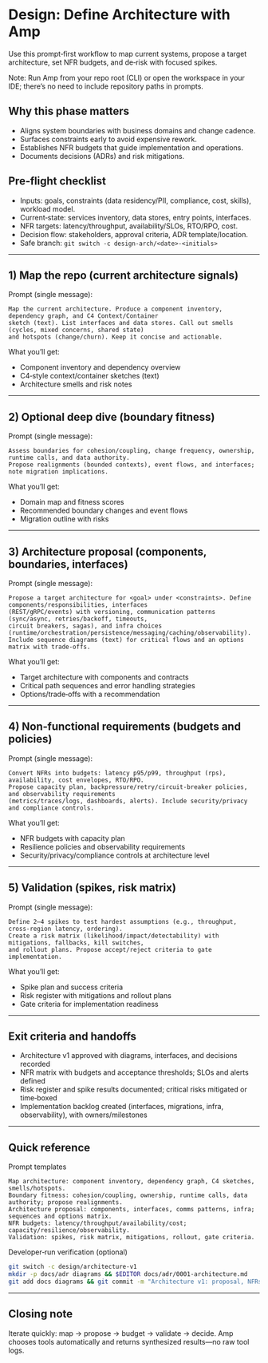 # Design: Define Architecture with Amp

Use this prompt‑first workflow to map current systems, propose a target architecture, set NFR budgets, and de‑risk with focused spikes.

Note: Run Amp from your repo root (CLI) or open the workspace in your IDE; there’s no need to include repository paths in prompts.

## Why this phase matters
- Aligns system boundaries with business domains and change cadence.
- Surfaces constraints early to avoid expensive rework.
- Establishes NFR budgets that guide implementation and operations.
- Documents decisions (ADRs) and risk mitigations.

## Pre‑flight checklist
- Inputs: goals, constraints (data residency/PII, compliance, cost, skills), workload model.
- Current‑state: services inventory, data stores, entry points, interfaces.
- NFR targets: latency/throughput, availability/SLOs, RTO/RPO, cost.
- Decision flow: stakeholders, approval criteria, ADR template/location.
- Safe branch: `git switch -c design-arch/<date>-<initials>`

---

## 1) Map the repo (current architecture signals)

Prompt (single message):
```text
Map the current architecture. Produce a component inventory, dependency graph, and C4 Context/Container
sketch (text). List interfaces and data stores. Call out smells (cycles, mixed concerns, shared state)
and hotspots (change/churn). Keep it concise and actionable.
```

What you’ll get:
- Component inventory and dependency overview
- C4‑style context/container sketches (text)
- Architecture smells and risk notes

---

## 2) Optional deep dive (boundary fitness)

Prompt (single message):
```text
Assess boundaries for cohesion/coupling, change frequency, ownership, runtime calls, and data authority.
Propose realignments (bounded contexts), event flows, and interfaces; note migration implications.
```

What you’ll get:
- Domain map and fitness scores
- Recommended boundary changes and event flows
- Migration outline with risks

---

## 3) Architecture proposal (components, boundaries, interfaces)

Prompt (single message):
```text
Propose a target architecture for <goal> under <constraints>. Define components/responsibilities, interfaces
(REST/gRPC/events) with versioning, communication patterns (sync/async, retries/backoff, timeouts,
circuit breakers, sagas), and infra choices (runtime/orchestration/persistence/messaging/caching/observability).
Include sequence diagrams (text) for critical flows and an options matrix with trade‑offs.
```

What you’ll get:
- Target architecture with components and contracts
- Critical path sequences and error handling strategies
- Options/trade‑offs with a recommendation

---

## 4) Non‑functional requirements (budgets and policies)

Prompt (single message):
```text
Convert NFRs into budgets: latency p95/p99, throughput (rps), availability, cost envelopes, RTO/RPO.
Propose capacity plan, backpressure/retry/circuit‑breaker policies, and observability requirements
(metrics/traces/logs, dashboards, alerts). Include security/privacy and compliance controls.
```

What you’ll get:
- NFR budgets with capacity plan
- Resilience policies and observability requirements
- Security/privacy/compliance controls at architecture level

---

## 5) Validation (spikes, risk matrix)

Prompt (single message):
```text
Define 2–4 spikes to test hardest assumptions (e.g., throughput, cross‑region latency, ordering).
Create a risk matrix (likelihood/impact/detectability) with mitigations, fallbacks, kill switches,
and rollout plans. Propose accept/reject criteria to gate implementation.
```

What you’ll get:
- Spike plan and success criteria
- Risk register with mitigations and rollout plans
- Gate criteria for implementation readiness

---

## Exit criteria and handoffs
- Architecture v1 approved with diagrams, interfaces, and decisions recorded
- NFR matrix with budgets and acceptance thresholds; SLOs and alerts defined
- Risk register and spike results documented; critical risks mitigated or time‑boxed
- Implementation backlog created (interfaces, migrations, infra, observability), with owners/milestones

---

## Quick reference

Prompt templates
```text
Map architecture: component inventory, dependency graph, C4 sketches, smells/hotspots.
Boundary fitness: cohesion/coupling, ownership, runtime calls, data authority; propose realignments.
Architecture proposal: components, interfaces, comms patterns, infra; sequences and options matrix.
NFR budgets: latency/throughput/availability/cost; capacity/resilience/observability.
Validation: spikes, risk matrix, mitigations, rollout, gate criteria.
```

Developer‑run verification (optional)
```bash
git switch -c design/architecture-v1
mkdir -p docs/adr diagrams && $EDITOR docs/adr/0001-architecture.md
git add docs diagrams && git commit -m "Architecture v1: proposal, NFRs, risks" && git push -u origin HEAD
```

---

## Closing note
Iterate quickly: map → propose → budget → validate → decide. Amp chooses tools automatically and returns synthesized results—no raw tool logs.
